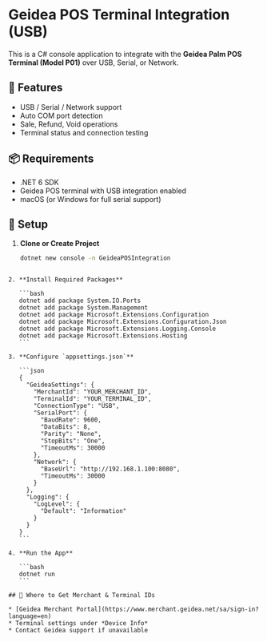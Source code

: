 # Geidea POS Terminal Integration (USB)

This is a C# console application to integrate with the **Geidea Palm POS Terminal (Model P01)** over USB, Serial, or Network.

## 🔧 Features
- USB / Serial / Network support
- Auto COM port detection
- Sale, Refund, Void operations
- Terminal status and connection testing

## 📦 Requirements
- .NET 6 SDK
- Geidea POS terminal with USB integration enabled
- macOS (or Windows for full serial support)

## 🧰 Setup

1. **Clone or Create Project**
   ```bash
   dotnet new console -n GeideaPOSIntegration
````

2. **Install Required Packages**

   ```bash
   dotnet add package System.IO.Ports
   dotnet add package System.Management
   dotnet add package Microsoft.Extensions.Configuration
   dotnet add package Microsoft.Extensions.Configuration.Json
   dotnet add package Microsoft.Extensions.Logging.Console
   dotnet add package Microsoft.Extensions.Hosting
   ```

3. **Configure `appsettings.json`**

   ```json
   {
     "GeideaSettings": {
       "MerchantId": "YOUR_MERCHANT_ID",
       "TerminalId": "YOUR_TERMINAL_ID",
       "ConnectionType": "USB",
       "SerialPort": {
         "BaudRate": 9600,
         "DataBits": 8,
         "Parity": "None",
         "StopBits": "One",
         "TimeoutMs": 30000
       },
       "Network": {
         "BaseUrl": "http://192.168.1.100:8080",
         "TimeoutMs": 30000
       }
     },
     "Logging": {
       "LogLevel": {
         "Default": "Information"
       }
     }
   }
   ```

4. **Run the App**

   ```bash
   dotnet run
   ```

## 📍 Where to Get Merchant & Terminal IDs

* [Geidea Merchant Portal](https://www.merchant.geidea.net/sa/sign-in?language=en)
* Terminal settings under *Device Info*
* Contact Geidea support if unavailable

